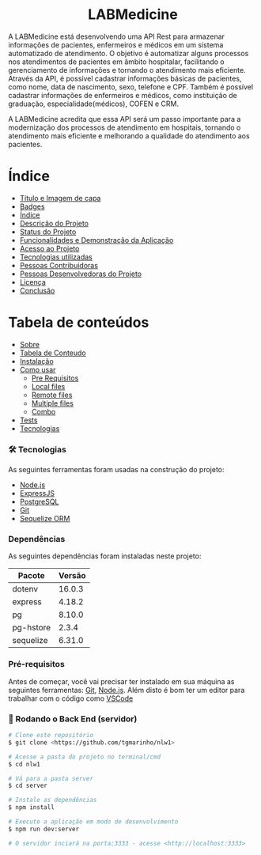 <h1 align="center">LABMedicine</h1>


<p>A LABMedicine está desenvolvendo uma API Rest para armazenar informações de pacientes, enfermeiros e médicos em um sistema automatizado de atendimento. O objetivo é automatizar alguns processos nos atendimentos de pacientes em âmbito hospitalar, facilitando o gerenciamento de informações e tornando o atendimento mais eficiente. Através da API, é possível cadastrar informações básicas de pacientes, como nome, data de nascimento, sexo, telefone e CPF. Também é possível cadastrar informações de enfermeiros e médicos, como instituição de graduação, especialidade(médicos), COFEN e CRM.

A LABMedicine acredita que essa API será um passo importante para a modernização dos processos de atendimento em hospitais, tornando o atendimento mais eficiente e melhorando a qualidade do atendimento aos pacientes.
</p>

# Índice 

* [Título e Imagem de capa](#Título-e-Imagem-de-capa)
* [Badges](#badges)
* [Índice](#índice)
* [Descrição do Projeto](#descrição-do-projeto)
* [Status do Projeto](#status-do-Projeto)
* [Funcionalidades e Demonstração da Aplicação](#funcionalidades-e-demonstração-da-aplicação)
* [Acesso ao Projeto](#acesso-ao-projeto)
* [Tecnologias utilizadas](#tecnologias-utilizadas)
* [Pessoas Contribuidoras](#pessoas-contribuidoras)
* [Pessoas Desenvolvedoras do Projeto](#pessoas-desenvolvedoras)
* [Licença](#licença)
* [Conclusão](#conclusão)

Tabela de conteúdos
=================
<!--ts-->
   * [Sobre](#Sobre)
   * [Tabela de Conteudo](#tabela-de-conteudo)
   * [Instalação](#instalacao)
   * [Como usar](#como-usar)
      * [Pre Requisitos](#pre-requisitos)
      * [Local files](#local-files)
      * [Remote files](#remote-files)
      * [Multiple files](#multiple-files)
      * [Combo](#combo)
   * [Tests](#testes)
   * [Tecnologias](#tecnologias)
<!--te-->


### 🛠 Tecnologias

As seguintes ferramentas foram usadas na construção do projeto:

- [Node.js](https://nodejs.org/en/)
- [ExpressJS](https://expressjs.com/)
- [PostgreSQL](https://www.postgresql.org/)
- [Git](https://git-scm.com/)
- [Sequelize ORM](https://sequelize.org/)

### Dependências

As seguintes dependências foram instaladas neste projeto:

| Pacote | Versão |
|--------|--------|
| dotenv | 16.0.3 |
| express | 4.18.2 |
| pg | 8.10.0 |
| pg-hstore | 2.3.4 |
| sequelize | 6.31.0 |



### Pré-requisitos

Antes de começar, você vai precisar ter instalado em sua máquina as seguintes ferramentas:
[Git](https://git-scm.com), [Node.js](https://nodejs.org/en/). 
Além disto é bom ter um editor para trabalhar com o código como [VSCode](https://code.visualstudio.com/)

### 🎲 Rodando o Back End (servidor)

```bash
# Clone este repositório
$ git clone <https://github.com/tgmarinho/nlw1>

# Acesse a pasta do projeto no terminal/cmd
$ cd nlw1

# Vá para a pasta server
$ cd server

# Instale as dependências
$ npm install

# Execute a aplicação em modo de desenvolvimento
$ npm run dev:server

# O servidor inciará na porta:3333 - acesse <http://localhost:3333>
```
